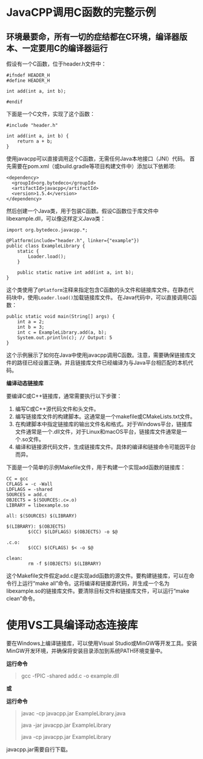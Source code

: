 # JavaCPP调用C函数的完整示例
## 环境最要命，所有一切的症结都在C环境，编译器版本、一定要用C的编译器运行
假设有一个C函数，位于header.h文件中：
```mermaid C
#ifndef HEADER_H
#define HEADER_H

int add(int a, int b);

#endif
```
下面是一个C文件，实现了这个函数：
```mermaid C
#include "header.h"

int add(int a, int b) {
    return a + b;
}
```
使用javacpp可以直接调用这个C函数，无需任何Java本地接口（JNI）代码。
首先需要在pom.xml（或build.gradle等项目构建文件中）添加以下依赖项:
```mermaid xml
<dependency>
  <groupId>org.bytedeco</groupId>
  <artifactId>javacpp</artifactId>
  <version>1.5.4</version>
</dependency>
```
然后创建一个Java类，用于包装C函数。假设C函数位于库文件中libexample.dll，可以像这样定义Java类：
```mermaid java
import org.bytedeco.javacpp.*;

@Platform(include="header.h", linker={"example"})
public class ExampleLibrary {
    static {
        Loader.load();
    }

    public static native int add(int a, int b);
}
```
这个类使用了`@Platform`注释来指定包含C函数的头文件和链接库文件。在静态代码块中，使用`Loader.load()`加载链接库文件。
在Java代码中，可以直接调用C函数：
```mermaid java
public static void main(String[] args) {
    int a = 2;
    int b = 3;
    int c = ExampleLibrary.add(a, b);
    System.out.println(c); // Output: 5
}
```
这个示例展示了如何在Java中使用javacpp调用C函数。注意，需要确保链接库文件的路径已经设置正确，并且链接库文件已经编译为与Java平台相匹配的本机代码。

**编译动态链接库**

要编译C或C++链接库，通常需要执行以下步骤：
1. 编写C或C++源代码文件和头文件。
2. 编写链接库文件的构建脚本。这通常是一个makefile或CMakeLists.txt文件。
3. 在构建脚本中指定链接库的输出文件名和格式。对于Windows平台，链接库文件通常是一个.dll文件，对于Linux和macOS平台，链接库文件通常是一个.so文件。
4. 编译和链接源代码文件，生成链接库文件。具体的编译和链接命令可能因平台而异。

下面是一个简单的示例Makefile文件，用于构建一个实现add函数的链接库：
```mermaid C
CC = gcc
CFLAGS = -c -Wall
LDFLAGS = -shared
SOURCES = add.c
OBJECTS = $(SOURCES:.c=.o)
LIBRARY = libexample.so

all: $(SOURCES) $(LIBRARY)

$(LIBRARY): $(OBJECTS)
        $(CC) $(LDFLAGS) $(OBJECTS) -o $@

.c.o:
        $(CC) $(CFLAGS) $< -o $@

clean:
        rm -f $(OBJECTS) $(LIBRARY)
```
这个Makefile文件假定add.c是实现add函数的源文件。要构建链接库，可以在命令行上运行“make all”命令。这将编译和链接源代码，并生成一个名为libexample.so的链接库文件。要清除目标文件和链接库文件，可以运行“make clean”命令。

# 使用VS工具编译动态连接库
要在Windows上编译链接库，可以使用Visual Studio或MinGW等开发工具。安装MinGW开发环境，并确保将安装目录添加到系统PATH环境变量中。

**运行命令**
> gcc -fPIC -shared add.c -o example.dll

**或**

**运行命令**
> javac -cp javacpp.jar ExampleLibrary.java
> 
> java -jar javacpp.jar ExampleLibrary
> 
> java -cp javacpp.jar ExampleLibrary

javacpp.jar需要自行下载。